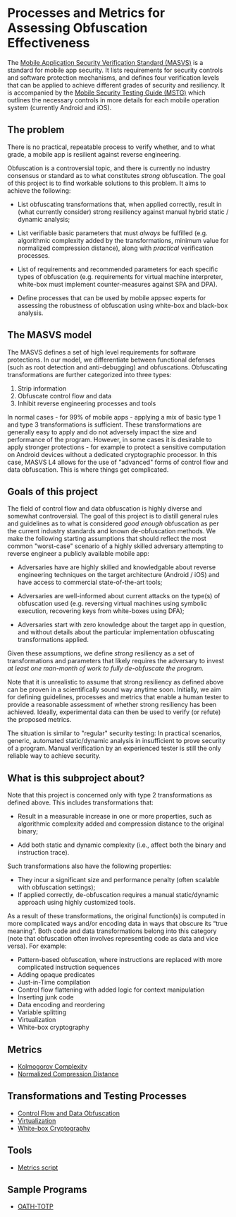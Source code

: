 # Processes and Metrics for Assessing Obfuscation Effectiveness

The [Mobile Application Security Verification Standard (MASVS)](https://github.com/OWASP/owasp-masvs) is a standard for mobile app security. It lists requirements for security controls and software protection mechanisms, and defines four verification levels that can be applied to achieve different grades of security and resiliency. It is accompanied by the [Mobile Security Testing Guide (MSTG)](https://github.com/OWASP/owasp-mstg) which outlines the necessary controls in more details for each mobile operation system (currently Android and iOS).

## The problem

There is no practical, repeatable process to verify whether, and to what grade, a mobile app is resilient against reverse engineering.

Obfuscation is a controversial topic, and there is currently no industry consensus or standard as to what constitutes *strong* obfuscation. The goal of this project is to find workable solutions to this problem. It aims to achieve the following:

* List obfuscating transformations that, when applied correctly, result in (what currently consider) strong resiliency against manual hybrid static / dynamic analysis;

* List verifiable basic parameters that must *always* be fulfilled (e.g. algorithmic complexity added by the transformations, minimum value for normalized compression distance), along with *practical* verification processes.

* List of requirements and recommended parameters for each specific types of obfuscation (e.g. requirements for virtual machine interpreter, white-box must implement counter-measures against SPA and DPA).

* Define processes that can be used by mobile appsec experts for assessing the robustness of obfuscation using white-box and black-box analysis.

## The MASVS model

The MASVS defines a set of high level requirements for software protections. In our model, we differentiate between functional defenses (such as root detection and anti-debugging) and obfuscations. Obfuscating transformations are further categorized into three types:

1. Strip information
2. Obfuscate control flow and data
3. Inhibit reverse engineering processes and tools

In normal cases - for 99% of mobile apps - applying a mix of basic type 1 and type 3 transformations is sufficient. These transformations are generally easy to apply and do not adversely impact the size and performance of the program. However, in some cases it is desirable to apply stronger protections - for example to protect a sensitive computation on Android devices without a dedicated cryptographic processor. In this case, MASVS L4 allows for the use of "advanced" forms of control flow and data obfuscation. This is where things get complicated.

## Goals of this project

The field of control flow and data obfuscation is highly diverse and somewhat controversial. The goal of this project is to distill general rules and guidelines as to what is considered *good enough* obfuscation as per the current industry standards and known de-obfuscation methods. We make the following starting assumptions that should reflect the most common "worst-case" scenario of a highly skilled adversary attempting to reverse engineer a publicly available mobile app:

- Adversaries have are highly skilled and knowledgable about reverse engineering techniques on the target architecture (Android / iOS) and have access to commercial state-of-the-art tools;

- Adversaries are well-informed about current attacks on the type(s) of obfuscation used (e.g. reversing virtual machines using symbolic execution, recovering keys from white-boxes using DFA);

- Adversaries start with zero knowledge about the target app in question, and without details about the particular implementation obfuscating transformations applied.

Given these assumptions, we define *strong* resiliency as a set of transformations and parameters that likely requires the adversary to invest *at least one man-month of work to fully de-obfuscate the program.*

Note that it is unrealistic to assume that strong resiliency as defined above can be proven in a scientifically sound way anytime soon. Initially, we aim for defining guidelines, processes and metrics that enable a human tester to provide a reasonable assessment of whether strong resiliency has been achieved. Ideally, experimental data can then be used to verify (or refute) the proposed metrics.

The situation is similar to "regular" security testing: In practical scenarios, generic, automated static/dynamic analysis in insufficient to prove security of a program. Manual verification by an experienced tester is still the only reliable way to achieve security.

## What is this subproject about?

Note that this project is concerned only with type 2 transformations as defined above. This includes transformations that:

- Result in a measurable increase in one or more properties, such as algorithmic complexity added and compression distance to the original binary;

- Add both static and dynamic complexity (i.e., affect both the binary and instruction trace).

Such transformations also have the following properties:

- They incur a significant size and performance penalty (often scalable with obfuscation settings);
- If applied correctly, de-obfuscation requires a manual static/dynamic approach using highly customized tools.

As a result of these transformations, the original function(s) is computed in more complicated ways and/or encoding data in ways that obscure its “true meaning”. Both code and data transformations belong into this category (note that obfuscation often involves representing code as data and vice versa). For example:

- Pattern-based obfuscation, where instructions are replaced with more complicated instruction sequences
- Adding opaque predicates
- Just-in-Time compilation
- Control flow flattening with added logic for context manipulation
- Inserting junk code
- Data encoding and reordering
- Variable splitting
- Virtualization
- White-box cryptography

## Metrics
- [Kolmogorov Complexity](https://github.com/b-mueller/obfuscation-metrics/blob/master/02a_kolmogorov_complexity.md)
- [Normalized Compression Distance](https://github.com/b-mueller/obfuscation-metrics/blob/master/02b_normalized_compression_distance.md)

## Transformations and Testing Processes

- [Control Flow and Data Obfuscation](https://github.com/b-mueller/obfuscation-metrics/blob/master/03a_control_flow_and_data_obfuscation.md)
- [Virtualization](https://github.com/b-mueller/obfuscation-metrics/blob/master/03b_virtualization.md)
- [White-box Cryptography](https://github.com/b-mueller/obfuscation-metrics/blob/master/03c_whitebox_cryptography.md)

## Tools

- [Metrics script](https://github.com/b-mueller/obfuscation-metrics/blob/master/tools/obfm.py)

## Sample Programs

- [OATH-TOTP](https://github.com/b-mueller/obfuscation-metrics/tree/master/testprograms/oath-totp)
